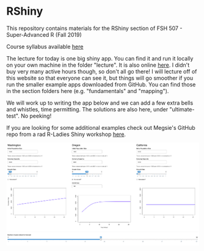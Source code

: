 
<!-- README.md is generated from README.Rmd. Please edit that file -->
RShiny
======

This repository contains materials for the RShiny section of FSH 507 - Super-Advanced R (Fall 2019)

Course syllabus available [here](https://docs.google.com/document/d/1S63IHjNBk8e7St6XcyqhVu98qpuRTUx3DHYqzWKYDys/edit?usp=sharing)

The lecture for today is one big shiny app. You can find it and run it locally on your own machine in the folder "lecture". It is also online [here](https://aebratt.shinyapps.io/shiny-lecture/). I didn't buy very many active hours though, so don't all go there! I will lecture off of this website so that everyone can see it, but things will go smoother if you run the smaller example apps downloaded from GitHub. You can find those in the section folders here (e.g. "fundamentals" and "mapping").

We will work up to writing the app below and we can add a few extra bells and whistles, time permitting. The solutions are also here, under "ultimate-test". No peeking!

If you are looking for some additional examples check out Megsie's GitHub repo from a rad R-Ladies Shiny workshop [here](https://github.com/mcsiple/shinysea).

![](lecture/img/ultimate-test.png)
